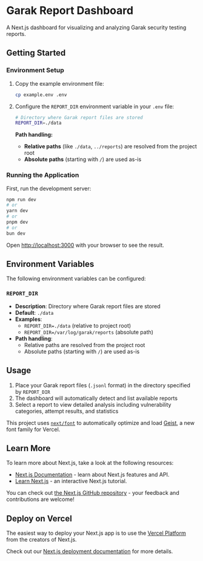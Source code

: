 # Garak Report Dashboard

A Next.js dashboard for visualizing and analyzing Garak security testing reports.

## Getting Started

### Environment Setup

1. Copy the example environment file:
   ```bash
   cp example.env .env
   ```

2. Configure the `REPORT_DIR` environment variable in your `.env` file:
   ```bash
   # Directory where Garak report files are stored
   REPORT_DIR=./data
   ```

   **Path handling:**
   - **Relative paths** (like `./data`, `../reports`) are resolved from the project root
   - **Absolute paths** (starting with `/`) are used as-is

### Running the Application

First, run the development server:

```bash
npm run dev
# or
yarn dev
# or
pnpm dev
# or
bun dev
```

Open [http://localhost:3000](http://localhost:3000) with your browser to see the result.

## Environment Variables

The following environment variables can be configured:

### `REPORT_DIR`
- **Description**: Directory where Garak report files are stored
- **Default**: `./data`
- **Examples**: 
  - `REPORT_DIR=./data` (relative to project root)
  - `REPORT_DIR=/var/log/garak/reports` (absolute path)
- **Path handling**: 
  - Relative paths are resolved from the project root
  - Absolute paths (starting with `/`) are used as-is

## Usage

1. Place your Garak report files (`.jsonl` format) in the directory specified by `REPORT_DIR`
2. The dashboard will automatically detect and list available reports
3. Select a report to view detailed analysis including vulnerability categories, attempt results, and statistics

This project uses [`next/font`](https://nextjs.org/docs/app/building-your-application/optimizing/fonts) to automatically optimize and load [Geist](https://vercel.com/font), a new font family for Vercel.

## Learn More

To learn more about Next.js, take a look at the following resources:

- [Next.js Documentation](https://nextjs.org/docs) - learn about Next.js features and API.
- [Learn Next.js](https://nextjs.org/learn) - an interactive Next.js tutorial.

You can check out [the Next.js GitHub repository](https://github.com/vercel/next.js) - your feedback and contributions are welcome!

## Deploy on Vercel

The easiest way to deploy your Next.js app is to use the [Vercel Platform](https://vercel.com/new?utm_medium=default-template&filter=next.js&utm_source=create-next-app&utm_campaign=create-next-app-readme) from the creators of Next.js.

Check out our [Next.js deployment documentation](https://nextjs.org/docs/app/building-your-application/deploying) for more details.
